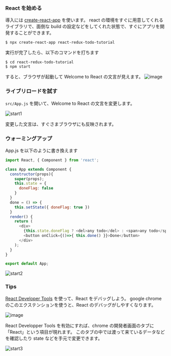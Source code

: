 ### React を始める

導入には [create-react-app](https://github.com/facebook/create-react-app#creating-an-app) を使います。
react の環境をすぐに用意してくれるライブラリで、面倒な build の設定などをしてくれた状態で、すぐにアプリを開発することができます。


```
$ npx create-react-app react-redux-todo-tutorial
```

実行が完了したら、以下のコマンドを打ちます

```
$ cd react-redux-todo-tutorial
$ npm start
```

すると、ブラウザが起動して Welcome to React の文言が見えます。
![image](https://user-images.githubusercontent.com/11643610/45304309-c8772f80-b552-11e8-8c75-9ea4939fd4ea.png)


### ライブリロードを試す
`src/App.js` を開いて、Welcome to React の文言を変更します。

![start1](https://user-images.githubusercontent.com/11643610/45305001-5d2e5d00-b554-11e8-9ae6-bbec4f435254.gif)

変更した文言は、すぐさまブラウザにも反映されます。


### ウォーミングアップ
App.js を以下のように書き換えます

```js
import React, { Component } from 'react';

class App extends Component {
  constructor(props){
    super(props);
    this.state = {
      doneFlag: false
    }
  }
  done = () => {
    this.setState({ doneFlag: true })
  }
  render() {
    return (
      <div>
        {this.state.doneFlag ? <del>any todo</del> : <span>any todo</span>}
        <button onClick={()=>{ this.done() }}>Done</button>
      </div>
    );
  }
}

export default App;

```

![start2](https://user-images.githubusercontent.com/11643610/45367094-66cec800-b61b-11e8-9381-53e3415df6a2.gif)

### Tips

[React Developer Tools](https://chrome.google.com/webstore/detail/react-developer-tools/fmkadmapgofadopljbjfkapdkoienihi) を使って、React をデバッグしよう。
google chrome のこのエクステンションを使うと、React のデバッグがしやすくなります。

![image](https://user-images.githubusercontent.com/11643610/45367301-e2c91000-b61b-11e8-91bb-a0d6d7b08878.png)


React Developper Tools を有効にすれば、chrome の開発者画面のタブに「React」という項目が現れます。
このタブの中では渡って来ているデータなどを確認したり state などを手元で変更できます。


![start3](https://user-images.githubusercontent.com/11643610/45367353-055b2900-b61c-11e8-8a6a-27a2eabc3171.gif)
